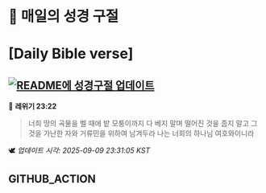 # 🙏 매일의 성경 구절
# [Daily Bible verse]
## [![README에 성경구절 업데이트](https://github.com/DONGSUKA/first_test/actions/workflows/update-readme-bible.yml/badge.svg)](https://github.com/DONGSUKA/first_test/actions/workflows/update-readme-bible.yml)
<!-- START_BIBLE_VERSE -->
📖 **레위기 23:22**
> 너희 땅의 곡물을 벨 때에 밭 모퉁이까지 다 베지 말며 떨어진 것을 줍지 말고 그것을 가난한 자와 거류민을 위하여 남겨두라 나는 너희의 하나님 여호와이니라

🕊️ _업데이트 시각: 2025-09-09 23:31:05 KST_
  <!-- END_BIBLE_VERSE -->
## GITHUB_ACTION
